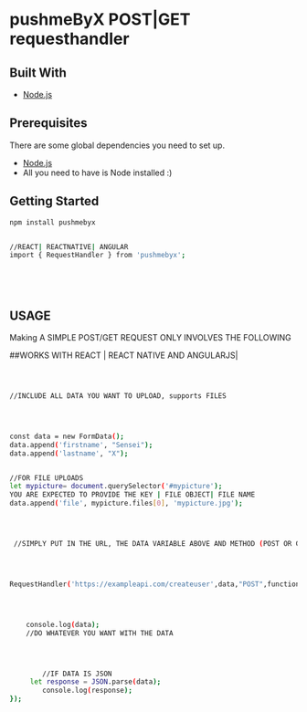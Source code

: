 # pushmeByX   POST|GET requesthandler

## Built With

- [Node.js](https://nodejs.org/)

## Prerequisites

There are some global dependencies you need to set up.

- [Node.js](https://nodejs.org/)
- All you need to have is Node installed  :)

## Getting Started

```bash
npm install pushmebyx

```

```bash

//REACT| REACTNATIVE| ANGULAR
import { RequestHandler } from 'pushmebyx';






```
## USAGE
Making A SIMPLE POST/GET REQUEST  ONLY INVOLVES THE FOLLOWING

##WORKS WITH REACT | REACT NATIVE AND ANGULARJS|


```bash



//INCLUDE ALL DATA YOU WANT TO UPLOAD, supports FILES




const data = new FormData();
data.append('firstname', "Sensei");
data.append('lastname', "X");


//FOR FILE UPLOADS
let mypicture= document.querySelector('#mypicture');
YOU ARE EXPECTED TO PROVIDE THE KEY | FILE OBJECT| FILE NAME
data.append('file', mypicture.files[0], 'mypicture.jpg');




 //SIMPLY PUT IN THE URL, THE DATA VARIABLE ABOVE AND METHOD (POST OR GET)




RequestHandler('https://exampleapi.com/createuser',data,"POST",function(data){




    console.log(data); 
    //DO WHATEVER YOU WANT WITH THE DATA




        //IF DATA IS JSON
     let response = JSON.parse(data);
        console.log(response);
});


```